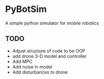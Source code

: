 # PyBotSim

A simple python simulator for mobile robotics

## TODO
- Adjust structure of code to be OOP
- add drone 3-D model and controller
- Add MPC
- Add noise in model
- Add disturbances to drone

